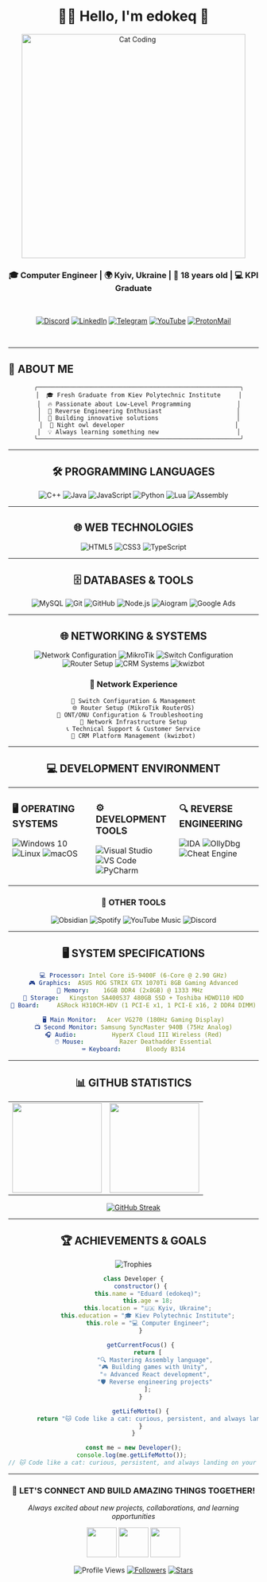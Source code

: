 <div align="center">

# 🐱‍💻 Hello, I'm **edokeq** 🚀

<img src="https://media4.giphy.com/media/v1.Y2lkPTc5MGI3NjExcTl0czZwemZvaHVzejd5djgwaW5zeHR3NnUzZ2Rnem91aW93cjljZCZlcD12MV9pbnRlcm5hbF9naWZfYnlfaWQmY3Q9Zw/3VaxCf3zah8wE/giphy.gif" width="450" alt="Cat Coding"/>

<br>

### 🎓 Computer Engineer | 🌍 Kyiv, Ukraine | 🎂 18 years old | 💻 KPI Graduate

<br>

[![Discord](https://img.shields.io/badge/Discord-%235865F2.svg?style=for-the-badge&logo=discord&logoColor=white&labelColor=000000)](https://discord.com/users/.edokeq)
[![LinkedIn](https://img.shields.io/badge/LinkedIn-%230077B5.svg?style=for-the-badge&logo=linkedin&logoColor=white&labelColor=000000)](https://www.linkedin.com/in/edokeq-%E2%80%8E-1ab952381/)
[![Telegram](https://img.shields.io/badge/Telegram-%232CA5E0.svg?style=for-the-badge&logo=telegram&logoColor=white&labelColor=000000)](https://t.me/edokeq)
[![YouTube](https://img.shields.io/badge/YouTube-%23FF0000.svg?style=for-the-badge&logo=youtube&logoColor=white&labelColor=000000)](https://www.youtube.com/@edokeq)
[![ProtonMail](https://img.shields.io/badge/ProtonMail-8B89CC?style=for-the-badge&logo=protonmail&logoColor=white&labelColor=000000)](mailto:edokeq@proton.me)

<br>

---

</div>

## 🖤 **ABOUT ME** 

<div align="center">

```ascii
   ╭─────────────────────────────────────────────────────────╮
   │  🎓 Fresh Graduate from Kiev Polytechnic Institute     │
   │  🔥 Passionate about Low-Level Programming             │
   │  🎯 Reverse Engineering Enthusiast                     │
   │  🚀 Building innovative solutions                      │
   │  🌙 Night owl developer                               │
   │  💡 Always learning something new                      │
   ╰─────────────────────────────────────────────────────────╯
```

</div>

<div align="center">

---

## 🛠️ **PROGRAMMING LANGUAGES**

</div>

<div align="center">

![C++](https://img.shields.io/badge/C%2B%2B-%2300599C.svg?style=for-the-badge&logo=c%2B%2B&logoColor=white&labelColor=000000)
![Java](https://img.shields.io/badge/Java-%23ED8B00.svg?style=for-the-badge&logo=openjdk&logoColor=white&labelColor=000000)
![JavaScript](https://img.shields.io/badge/JavaScript-%23323330.svg?style=for-the-badge&logo=javascript&logoColor=%23F7DF1E&labelColor=000000)
![Python](https://img.shields.io/badge/Python-3670A0?style=for-the-badge&logo=python&logoColor=ffdd54&labelColor=000000)
![Lua](https://img.shields.io/badge/Lua-%232C2D72.svg?style=for-the-badge&logo=lua&logoColor=white&labelColor=000000)
![Assembly](https://img.shields.io/badge/Assembly-654FF0?style=for-the-badge&logo=webassembly&logoColor=white&labelColor=000000)

</div>

<div align="center">

---

## 🌐 **WEB TECHNOLOGIES**

</div>

<div align="center">

![HTML5](https://img.shields.io/badge/HTML5-%23E34F26.svg?style=for-the-badge&logo=html5&logoColor=white&labelColor=000000)
![CSS3](https://img.shields.io/badge/CSS3-%231572B6.svg?style=for-the-badge&logo=css3&logoColor=white&labelColor=000000)
![TypeScript](https://img.shields.io/badge/TypeScript-%23007ACC.svg?style=for-the-badge&logo=typescript&logoColor=white&labelColor=000000)

</div>

<div align="center">

---

## 🗄️ **DATABASES & TOOLS**

</div>

<div align="center">

![MySQL](https://img.shields.io/badge/MySQL-4479A1.svg?style=for-the-badge&logo=mysql&logoColor=white&labelColor=000000)
![Git](https://img.shields.io/badge/Git-%23F05033.svg?style=for-the-badge&logo=git&logoColor=white&labelColor=000000)
![GitHub](https://img.shields.io/badge/GitHub-%23121011.svg?style=for-the-badge&logo=github&logoColor=white&labelColor=000000)
![Node.js](https://img.shields.io/badge/Node.js-6DA55F?style=for-the-badge&logo=node.js&logoColor=white&labelColor=000000)
![Aiogram](https://img.shields.io/badge/Aiogram-2AABEE?style=for-the-badge&logo=telegram&logoColor=white&labelColor=000000)
![Google Ads](https://img.shields.io/badge/Google_Ads-4285F4?style=for-the-badge&logo=google&logoColor=white&labelColor=000000)

---

## 🌐 **NETWORKING & SYSTEMS**

</div>

<div align="center">

![Network Configuration](https://img.shields.io/badge/Network_Configuration-FF6B6B?style=for-the-badge&logoColor=white&labelColor=000000)
![MikroTik](https://img.shields.io/badge/MikroTik-293239?style=for-the-badge&logo=mikrotik&logoColor=white&labelColor=000000)
![Switch Configuration](https://img.shields.io/badge/Switch_Config-4ECDC4?style=for-the-badge&logoColor=white&labelColor=000000)
![Router Setup](https://img.shields.io/badge/Router_Setup-45B7D1?style=for-the-badge&logoColor=white&labelColor=000000)
![CRM Systems](https://img.shields.io/badge/CRM_Systems-9B59B6?style=for-the-badge&logoColor=white&labelColor=000000)
![kwizbot](https://img.shields.io/badge/kwizbot-00D2FF?style=for-the-badge&logoColor=white&labelColor=000000)

### 📡 **Network Experience**
```
🔧 Switch Configuration & Management
🌐 Router Setup (MikroTik RouterOS)
📡 ONT/ONU Configuration & Troubleshooting  
🔗 Network Infrastructure Setup
📞 Technical Support & Customer Service
💬 CRM Platform Management (kwizbot)
```

</div>

<div align="center">

---

## 💻 **DEVELOPMENT ENVIRONMENT**

</div>

<table align="center" width="100%">
<tr>
<td valign="top" width="33%">

### **🖥️ OPERATING SYSTEMS**
![Windows 10](https://img.shields.io/badge/Windows_10-0078D6?style=for-the-badge&logo=windows&logoColor=white&labelColor=000000)
![Linux](https://img.shields.io/badge/Linux-FCC624?style=for-the-badge&logo=linux&logoColor=black&labelColor=000000)
![macOS](https://img.shields.io/badge/macOS-000000?style=for-the-badge&logo=apple&logoColor=white)

</td>
<td valign="top" width="33%">

### **⚙️ DEVELOPMENT TOOLS**
![Visual Studio](https://img.shields.io/badge/Visual_Studio-5C2D91.svg?style=for-the-badge&logo=visual-studio&logoColor=white&labelColor=000000)
![VS Code](https://img.shields.io/badge/VS_Code-0078d7.svg?style=for-the-badge&logo=visual-studio-code&logoColor=white&labelColor=000000)
![PyCharm](https://img.shields.io/badge/PyCharm-143?style=for-the-badge&logo=pycharm&logoColor=black&color=green&labelColor=000000)

</td>
<td valign="top" width="33%">

### **🔍 REVERSE ENGINEERING**
![IDA](https://img.shields.io/badge/IDA-FF6B6B?style=for-the-badge&logoColor=white&labelColor=000000)
![OllyDbg](https://img.shields.io/badge/OllyDbg-4ECDC4?style=for-the-badge&logoColor=white&labelColor=000000)
![Cheat Engine](https://img.shields.io/badge/Cheat_Engine-45B7D1?style=for-the-badge&logoColor=white&labelColor=000000)

</td>
</tr>
</table>

<div align="center">

### **📱 OTHER TOOLS**
![Obsidian](https://img.shields.io/badge/Obsidian-%23483699.svg?style=for-the-badge&logo=obsidian&logoColor=white&labelColor=000000)
![Spotify](https://img.shields.io/badge/Spotify-1ED760?style=for-the-badge&logo=spotify&logoColor=white&labelColor=000000)
![YouTube Music](https://img.shields.io/badge/YouTube_Music-FF0000?style=for-the-badge&logo=youtube-music&logoColor=white&labelColor=000000)
![Discord](https://img.shields.io/badge/Discord-%237289DA.svg?style=for-the-badge&logo=discord&logoColor=white&labelColor=000000)

---

## 🖥️ **SYSTEM SPECIFICATIONS**

</div>

<div align="center">

```yaml
💻 Processor: Intel Core i5-9400F (6-Core @ 2.90 GHz)
🎮 Graphics:  ASUS ROG STRIX GTX 1070Ti 8GB Gaming Advanced
🧠 Memory:    16GB DDR4 (2x8GB) @ 1333 MHz  
💾 Storage:   Kingston SA400S37 480GB SSD + Toshiba HDWD110 HDD
🔌 Board:     ASRock H310CM-HDV (1 PCI-E x1, 1 PCI-E x16, 2 DDR4 DIMM)

🖥️ Main Monitor:   Acer VG270 (180Hz Gaming Display)
📺 Second Monitor: Samsung SyncMaster 940B (75Hz Analog)
🎧 Audio:          HyperX Cloud III Wireless (Red)
🖱️ Mouse:          Razer Deathadder Essential
⌨️ Keyboard:       Bloody B314
```

</div>

<div align="center">

---

## 📊 **GITHUB STATISTICS**

<table align="center" width="100%">
<tr>
<td align="center" width="50%">

<img height="180em" src="https://github-readme-stats.vercel.app/api?username=edokeq1&show_icons=true&theme=github_dark_dimmed&include_all_commits=true&count_private=true&bg_color=0d1117&title_color=ffffff&text_color=c9d1d9&icon_color=ffffff&border_color=21262d&hide_border=false"/>

</td>
<td align="center" width="50%">

<img height="180em" src="https://github-readme-stats.vercel.app/api/top-langs/?username=edokeq1&layout=compact&theme=github_dark_dimmed&bg_color=0d1117&title_color=ffffff&text_color=c9d1d9&border_color=21262d&hide_border=false"/>

</td>
</tr>
</table>

<div align="center">

[![GitHub Streak](https://streak-stats.demolab.com/?user=edokeq1&theme=github-dark-blue&background=0d1117&border=21262d&stroke=c9d1d9&ring=ffffff&fire=ffffff&currStreakNum=ffffff&sideNums=c9d1d9&currStreakLabel=ffffff&sideLabels=c9d1d9&dates=c9d1d9)](https://git.io/streak-stats)

</div>

---

## 🏆 **ACHIEVEMENTS & GOALS**

</div>

<div align="center">

![Trophies](https://github-profile-trophy.vercel.app/?username=edokeq1&theme=onestar&no-frame=false&no-bg=false&margin-w=4&row=1&column=7)

</div>

<div align="center">

```javascript
class Developer {
    constructor() {
        this.name = "Eduard (edokeq)";
        this.age = 18;
        this.location = "🇺🇦 Kyiv, Ukraine";
        this.education = "🎓 Kiev Polytechnic Institute";
        this.role = "💻 Computer Engineer";
    }

    getCurrentFocus() {
        return [
            "🔍 Mastering Assembly language",
            "🎮 Building games with Unity", 
            "⚛️ Advanced React development",
            "🛡️ Reverse engineering projects"
        ];
    }

    getLifeMotto() {
        return "🐱 Code like a cat: curious, persistent, and always landing on your feet! 🐾";
    }
}

const me = new Developer();
console.log(me.getLifeMotto()); 
// 🐱 Code like a cat: curious, persistent, and always landing on your feet! 🐾
```

---

### 🤝 **LET'S CONNECT AND BUILD AMAZING THINGS TOGETHER!**

*Always excited about new projects, collaborations, and learning opportunities*

<img src="https://media.giphy.com/media/LnQjpWaON8nhr21vNW/giphy.gif" width="60"> <img src="https://media.giphy.com/media/du3J3cXyzhj75IOgvA/giphy.gif" width="60"> <img src="https://media.giphy.com/media/SWoSkN6DxTszqIKEqv/giphy.gif" width="60">

![Profile Views](https://komarev.com/ghpvc/?username=edokeq1&label=Profile%20Views&color=000000&style=for-the-badge)
[![Followers](https://img.shields.io/github/followers/edokeq1?label=Followers&style=for-the-badge&color=000000&labelColor=333333)](https://github.com/edokeq1?tab=followers)
[![Stars](https://img.shields.io/github/stars/edokeq1?label=Stars&style=for-the-badge&color=000000&labelColor=333333)](https://github.com/edokeq1?tab=repositories)

</div>
